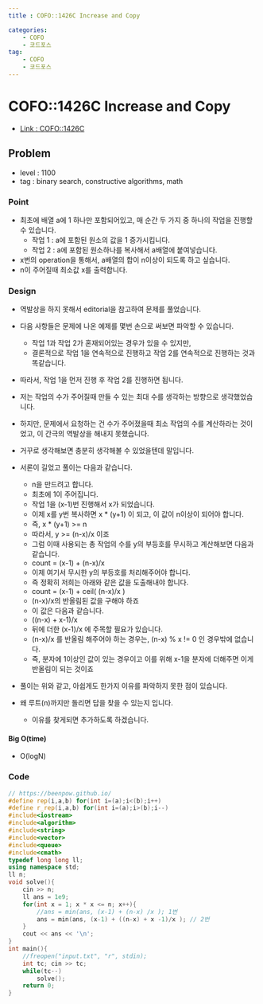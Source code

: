 ```yaml
---
title : COFO::1426C Increase and Copy

categories:
    - COFO
    - 코드포스
tag:
    - COFO
    - 코드포스
---
```

# COFO::1426C Increase and Copy
- [Link : COFO::1426C](https://codeforces.com/problemset/problem/1426/C)

## Problem 

- level : 1100
- tag : binary search, constructive algorithms, math

### Point
- 최초에 배열 a에 1 하나만 포함되어있고, 매 순간 두 가지 중 하나의 작업을 진행할 수 있습니다.
  - 작업 1 : a에 포함된 원소의 값을 1 증가시킵니다.
  - 작업 2 : a에 포함된 원소하나를 복사해서 a배열에 붙여넣습니다.
- x번의 operation을 통해서, a배열의 합이 n이상이 되도록 하고 싶습니다.
- n이 주어질때 최소값 x를 출력합니다.

### Design
- 역발상을 하지 못해서 editorial을 참고하여 문제를 풀었습니다.
- 다음 사항들은 문제에 나온 예제를 몇번 손으로 써보면 파악할 수 있습니다.
  - 작업 1과 작업 2가 혼재되어있는 경우가 있을 수 있지만,
  - 결론적으로 작업 1을 연속적으로 진행하고 작업 2를 연속적으로 진행하는 것과 똑같습니다.
- 따라서, 작업 1을 먼저 진행 후 작업 2를 진행하면 됩니다.
- 저는 작업의 수가 주어질때 만들 수 있는 최대 수를 생각하는 방향으로 생각했었습니다.
- 하지만, 문제에서 요청하는 건 수가 주어졌을때 최소 작업의 수를 계산하라는 것이었고, 이 간극의 역발상을 해내지 못했습니다.
- 거꾸로 생각해보면 충분히 생각해볼 수 있었을텐데 말입니다.
- 서론이 길었고 풀이는 다음과 같습니다.
  - n을 만드려고 합니다.
  - 최초에 1이 주어집니다.
  - 작업 1을 (x-1)번 진행해서 x가 되었습니다.
  - 이제 x를 y번 복사하면 x * (y+1) 이 되고, 이 값이 n이상이 되어야 합니다.
  - 즉, x * (y+1) >= n
  - 따라서, y >= (n-x)/x 이죠
  - 그럼 이때 사용되는 총 작업의 수를 y의 부등호를 무시하고 계산해보면 다음과 같습니다.
  - count = (x-1) + (n-x)/x 
  - 이제 여기서 무시한 y의 부등호를 처리해주어야 합니다.
  - 즉 정확히 저희는 아래와 같은 값을 도출해내야 합니다.
  - count = (x-1) + ceil( (n-x)/x )
  - (n-x)/x의 반올림된 값을 구해야 하죠
  - 이 값은 다음과 같습니다.
  - ((n-x) + x-1)/x
  - 뒤에 더한 (x-1)/x 에 주목할 필요가 있습니다.
  - (n-x)/x 를 반올림 해주어야 하는 경우는, (n-x) % x != 0 인 경우밖에 없습니다.
  - 즉, 분자에 1이상인 값이 있는 경우이고 이를 위해 x-1을 분자에 더해주면 이게 반올림이 되는 것이죠

- 풀이는 위와 같고, 아쉽게도 한가지 이유를 파악하지 못한 점이 있습니다.
- 왜 루트(n)까지만 돌리면 답을 찾을 수 있는지 입니다.
  - 이유를 찾게되면 추가하도록 하겠습니다.


#### Big O(time)
- O(logN)

### Code

```cpp
// https://beenpow.github.io/
#define rep(i,a,b) for(int i=(a);i<(b);i++)
#define r_rep(i,a,b) for(int i=(a);i>(b);i--)
#include<iostream>
#include<algorithm>
#include<string>
#include<vector>
#include<queue>
#include<cmath>
typedef long long ll;
using namespace std;
ll n;
void solve(){
    cin >> n;
    ll ans = 1e9;
    for(int x = 1; x * x <= n; x++){
        //ans = min(ans, (x-1) + (n-x) /x ); 1번
        ans = min(ans, (x-1) + ((n-x) + x -1)/x ); // 2번
    }
    cout << ans << '\n';
}
int main(){
    //freopen("input.txt", "r", stdin);
    int tc; cin >> tc;
    while(tc--)
        solve();
    return 0;
}
```
